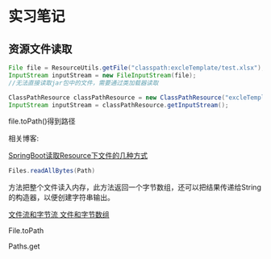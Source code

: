 # 实习笔记

## 资源文件读取

```java
File file = ResourceUtils.getFile("classpath:excleTemplate/test.xlsx");
InputStream inputStream = new FileInputStream(file);
//无法直接读取jar包中的文件，需要通过类加载器读取
```

```java
ClassPathResource classPathResource = new ClassPathResource("excleTemplate/test.xlsx");
InputStream inputStream = classPathResource.getInputStream();
```

file.toPath()得到路径

相关博客:

[SpringBoot读取Resource下文件的几种方式](https://www.jianshu.com/p/7d7e5e4e8ae3)

```java
Files.readAllBytes(Path)
```

方法把整个文件读入内存，此方法返回一个字节数组，还可以把结果传递给String的构造器，以便创建字符串输出。

[文件流和字节流 文件和字节数组](https://blog.csdn.net/qq_43804570/article/details/106853235)

File.toPath

Paths.get